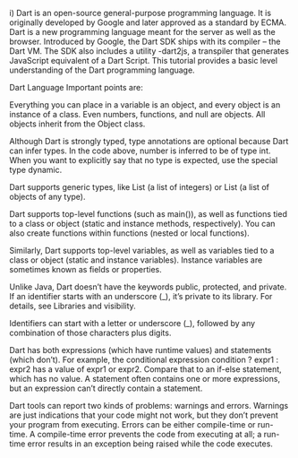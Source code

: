 i) Dart is an open-source general-purpose programming language. It is originally developed by Google and later approved as a standard by ECMA. Dart is a new programming language meant for the server as well as the browser. Introduced by Google, the Dart SDK ships with its compiler – the Dart VM. The SDK also includes a utility -dart2js, a transpiler that generates JavaScript equivalent of a Dart Script. This tutorial provides a basic level understanding of the Dart programming language.


Dart Language Important points are: 

Everything you can place in a variable is an object, and every object is an instance of a class. Even numbers, functions, and null are objects. All objects inherit from the Object class.

Although Dart is strongly typed, type annotations are optional because Dart can infer types. In the code above, number is inferred to be of type int. When you want to explicitly say that no type is expected, use the special type dynamic.

Dart supports generic types, like List<int> (a list of integers) or List<dynamic> (a list of objects of any type).

Dart supports top-level functions (such as main()), as well as functions tied to a class or object (static and instance methods, respectively). You can also create functions within functions (nested or local functions).

Similarly, Dart supports top-level variables, as well as variables tied to a class or object (static and instance variables). Instance variables are sometimes known as fields or properties.

Unlike Java, Dart doesn’t have the keywords public, protected, and private. If an identifier starts with an underscore (_), it’s private to its library. For details, see Libraries and visibility.

Identifiers can start with a letter or underscore (_), followed by any combination of those characters plus digits.

Dart has both expressions (which have runtime values) and statements (which don’t). For example, the conditional expression condition ? expr1 : expr2 has a value of expr1 or expr2. Compare that to an if-else statement, which has no value. A statement often contains one or more expressions, but an expression can’t directly contain a statement.

Dart tools can report two kinds of problems: warnings and errors. Warnings are just indications that your code might not work, but they don’t prevent your program from executing. Errors can be either compile-time or run-time. A compile-time error prevents the code from executing at all; a run-time error results in an exception being raised while the code executes.


